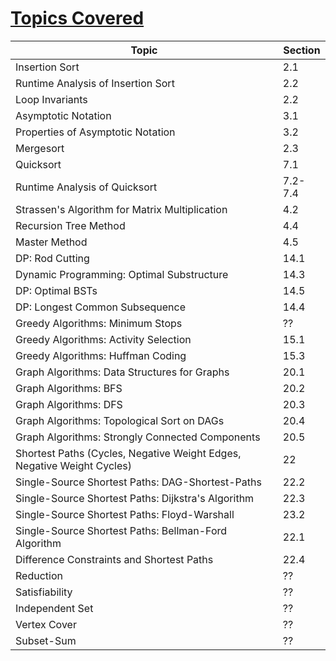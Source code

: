 # [Topics Covered](https://docs.google.com/spreadsheets/d/1hiZHTR06O7xmYa6IHvN_R_-KSUMMJRW7xlZa1klJD5g/edit#gid=0)
| Topic | Section |
| --    | --       |
| Insertion Sort | 2.1 |
| Runtime Analysis of Insertion Sort | 2.2 |
| Loop Invariants | 2.2 |
| Asymptotic Notation | 3.1 |
| Properties of Asymptotic Notation | 3.2 |
| Mergesort | 2.3 |
| Quicksort | 7.1 |
| Runtime Analysis of Quicksort | 7.2-7.4 |
| Strassen's Algorithm for Matrix Multiplication | 4.2 |
| Recursion Tree Method | 4.4 |
| Master Method | 4.5 |
| DP: Rod Cutting | 14.1 |
| Dynamic Programming: Optimal Substructure | 14.3 |
| DP: Optimal BSTs | 14.5 |
| DP: Longest Common Subsequence | 14.4 |
| Greedy Algorithms: Minimum Stops | ?? |
| Greedy Algorithms: Activity Selection | 15.1 |
| Greedy Algorithms: Huffman Coding | 15.3 |
| Graph Algorithms: Data Structures for Graphs | 20.1 |
| Graph Algorithms: BFS | 20.2 |
| Graph Algorithms: DFS | 20.3 |
| Graph Algorithms: Topological Sort on DAGs | 20.4 |
| Graph Algorithms: Strongly Connected Components | 20.5 |
| Shortest Paths (Cycles, Negative Weight Edges, Negative Weight Cycles) | 22 |
| Single-Source Shortest Paths: DAG-Shortest-Paths | 22.2 |
| Single-Source Shortest Paths: Dijkstra's Algorithm | 22.3 |
| Single-Source Shortest Paths: Floyd-Warshall | 23.2 |
| Single-Source Shortest Paths: Bellman-Ford Algorithm | 22.1 |
| Difference Constraints and Shortest Paths | 22.4 |
| Reduction | ?? |
| Satisfiability | ?? |
| Independent Set | ?? |
| Vertex Cover | ?? |
| Subset-Sum | ?? |
